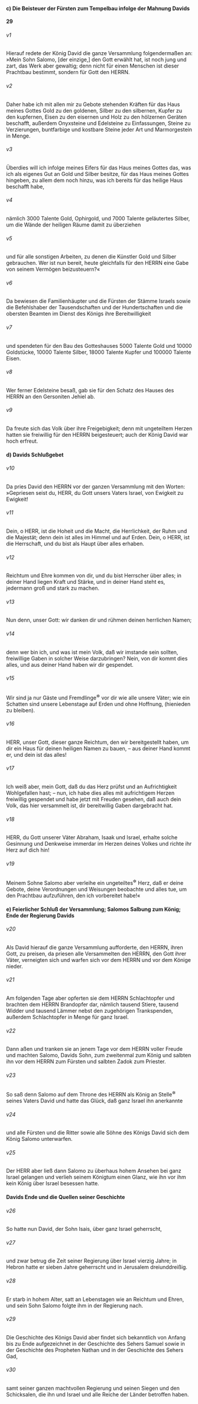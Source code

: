 #### c) Die Beisteuer der Fürsten zum Tempelbau infolge der Mahnung Davids

__29__

###### v1
Hierauf redete der König David die ganze Versammlung folgendermaßen an: »Mein Sohn Salomo, [der einzige,] den Gott erwählt hat, ist noch jung und zart, das Werk aber gewaltig; denn nicht für einen Menschen ist dieser Prachtbau bestimmt, sondern für Gott den HERRN.

###### v2
Daher habe ich mit allen mir zu Gebote stehenden Kräften für das Haus meines Gottes Gold zu den goldenen, Silber zu den silbernen, Kupfer zu den kupfernen, Eisen zu den eisernen und Holz zu den hölzernen Geräten beschafft, außerdem Onyxsteine und Edelsteine zu Einfassungen, Steine zu Verzierungen, buntfarbige und kostbare Steine jeder Art und Marmorgestein in Menge.

###### v3
Überdies will ich infolge meines Eifers für das Haus meines Gottes das, was ich als eigenes Gut an Gold und Silber besitze, für das Haus meines Gottes hingeben, zu allem dem noch hinzu, was ich bereits für das heilige Haus beschafft habe,

###### v4
nämlich 3000 Talente Gold, Ophirgold, und 7000 Talente geläutertes Silber, um die Wände der heiligen Räume damit zu überziehen

###### v5
und für alle sonstigen Arbeiten, zu denen die Künstler Gold und Silber gebrauchen. Wer ist nun bereit, heute gleichfalls für den HERRN eine Gabe von seinem Vermögen beizusteuern?«


###### v6
Da bewiesen die Familienhäupter und die Fürsten der Stämme Israels sowie die Befehlshaber der Tausendschaften und der Hundertschaften und die obersten Beamten im Dienst des Königs ihre Bereitwilligkeit

###### v7
und spendeten für den Bau des Gotteshauses 5000 Talente Gold und 10000 Goldstücke, 10000 Talente Silber, 18000 Talente Kupfer und 100000 Talente Eisen.

###### v8
Wer ferner Edelsteine besaß, gab sie für den Schatz des Hauses des HERRN an den Gersoniten Jehiel ab.

###### v9
Da freute sich das Volk über ihre Freigebigkeit; denn mit ungeteiltem Herzen hatten sie freiwillig für den HERRN beigesteuert; auch der König David war hoch erfreut.

#### d) Davids Schlußgebet


###### v10
Da pries David den HERRN vor der ganzen Versammlung mit den Worten: »Gepriesen seist du, HERR, du Gott unsers Vaters Israel, von Ewigkeit zu Ewigkeit!

###### v11
Dein, o HERR, ist die Hoheit und die Macht, die Herrlichkeit, der Ruhm und die Majestät; denn dein ist alles im Himmel und auf Erden. Dein, o HERR, ist die Herrschaft, und du bist als Haupt über alles erhaben.

###### v12
Reichtum und Ehre kommen von dir, und du bist Herrscher über alles; in deiner Hand liegen Kraft und Stärke, und in deiner Hand steht es, jedermann groß und stark zu machen.

###### v13
Nun denn, unser Gott: wir danken dir und rühmen deinen herrlichen Namen;

###### v14
denn wer bin ich, und was ist mein Volk, daß wir imstande sein sollten, freiwillige Gaben in solcher Weise darzubringen? Nein, von dir kommt dies alles, und aus deiner Hand haben wir dir gespendet.

###### v15
Wir sind ja nur Gäste und Fremdlinge<sup title="3.Mose 25,23">&#x2732;</sup>
 vor dir wie alle unsere Väter; wie ein Schatten sind unsere Lebenstage auf Erden und ohne Hoffnung, (hienieden zu bleiben).

###### v16
HERR, unser Gott, dieser ganze Reichtum, den wir bereitgestellt haben, um dir ein Haus für deinen heiligen Namen zu bauen, – aus deiner Hand kommt er, und dein ist das alles!

###### v17
Ich weiß aber, mein Gott, daß du das Herz prüfst und an Aufrichtigkeit Wohlgefallen hast; – nun, ich habe dies alles mit aufrichtigem Herzen freiwillig gespendet und habe jetzt mit Freuden gesehen, daß auch dein Volk, das hier versammelt ist, dir bereitwillig Gaben dargebracht hat.

###### v18
HERR, du Gott unserer Väter Abraham, Isaak und Israel, erhalte solche Gesinnung und Denkweise immerdar im Herzen deines Volkes und richte ihr Herz auf dich hin!

###### v19
Meinem Sohne Salomo aber verleihe ein ungeteiltes<sup title="oder: aufrichtiges">&#x2732;</sup>
 Herz, daß er deine Gebote, deine Verordnungen und Weisungen beobachte und alles tue, um den Prachtbau aufzuführen, den ich vorbereitet habe!«

#### e) Feierlicher Schluß der Versammlung; Salomos Salbung zum König; Ende der Regierung Davids


###### v20
Als David hierauf die ganze Versammlung aufforderte, den HERRN, ihren Gott, zu preisen, da priesen alle Versammelten den HERRN, den Gott ihrer Väter, verneigten sich und warfen sich vor dem HERRN und vor dem Könige nieder.

###### v21
Am folgenden Tage aber opferten sie dem HERRN Schlachtopfer und brachten dem HERRN Brandopfer dar, nämlich tausend Stiere, tausend Widder und tausend Lämmer nebst den zugehörigen Trankspenden, außerdem Schlachtopfer in Menge für ganz Israel.

###### v22
Dann aßen und tranken sie an jenem Tage vor dem HERRN voller Freude und machten Salomo, Davids Sohn, zum zweitenmal zum König und salbten ihn vor dem HERRN zum Fürsten und salbten Zadok zum Priester.

###### v23
So saß denn Salomo auf dem Throne des HERRN als König an Stelle<sup title="= als Nachfolger">&#x2732;</sup>
 seines Vaters David und hatte das Glück, daß ganz Israel ihn anerkannte

###### v24
und alle Fürsten und die Ritter sowie alle Söhne des Königs David sich dem König Salomo unterwarfen.

###### v25
Der HERR aber ließ dann Salomo zu überhaus hohem Ansehen bei ganz Israel gelangen und verlieh seinem Königtum einen Glanz, wie ihn vor ihm kein König über Israel besessen hatte.

#### Davids Ende und die Quellen seiner Geschichte


###### v26
So hatte nun David, der Sohn Isais, über ganz Israel geherrscht,

###### v27
und zwar betrug die Zeit seiner Regierung über Israel vierzig Jahre; in Hebron hatte er sieben Jahre geherrscht und in Jerusalem dreiunddreißig.

###### v28
Er starb in hohem Alter, satt an Lebenstagen wie an Reichtum und Ehren, und sein Sohn Salomo folgte ihm in der Regierung nach.


###### v29
Die Geschichte des Königs David aber findet sich bekanntlich von Anfang bis zu Ende aufgezeichnet in der Geschichte des Sehers Samuel sowie in der Geschichte des Propheten Nathan und in der Geschichte des Sehers Gad,

###### v30
samt seiner ganzen machtvollen Regierung und seinen Siegen und den Schicksalen, die ihn und Israel und alle Reiche der Länder betroffen haben.
